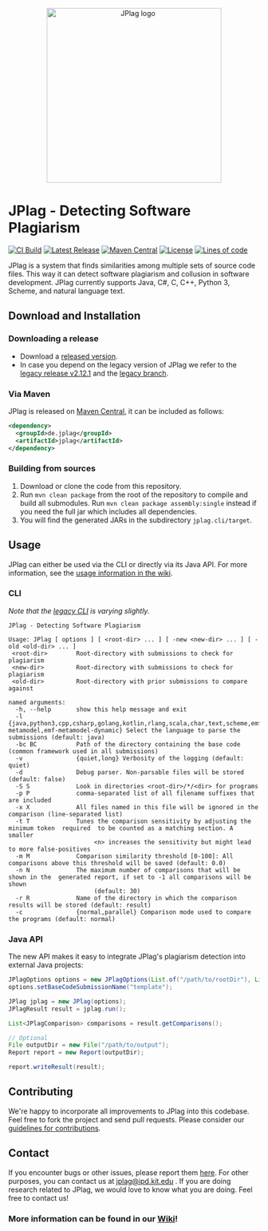 <p align="center"> 
	<img alt="JPlag logo" src="jplag/src/main/resources/de/jplag/logo-dark.png" width="350">
</p>

# JPlag - Detecting Software Plagiarism
[![CI Build](https://github.com/jplag/jplag/actions/workflows/maven.yml/badge.svg)](https://github.com/jplag/jplag/actions/workflows/maven.yml)
[![Latest Release](https://img.shields.io/github/release/jplag/jplag.svg)](https://github.com/jplag/jplag/releases/latest)
[![Maven Central](https://maven-badges.herokuapp.com/maven-central/de.jplag/jplag/badge.svg)](https://maven-badges.herokuapp.com/maven-central/de.jplag/jplag)
[![License](https://img.shields.io/github/license/jplag/jplag.svg)](https://github.com/jplag/jplag/blob/master/LICENSE)
[![Lines of code](https://img.shields.io/tokei/lines/github/jplag/jplag)](https://github.com/jplag/jplag/graphs/contributors)

JPlag is a system that finds similarities among multiple sets of source code files. This way it can detect software plagiarism and collusion in software development. JPlag currently supports Java, C#, C, C++, Python 3, Scheme, and natural language text.

## Download and Installation

### Downloading a release
* Download a [released version](https://github.com/jplag/jplag/releases).
* In case you depend on the legacy version of JPlag we refer to the [legacy release v2.12.1](https://github.com/jplag/jplag/releases/tag/v2.12.1-SNAPSHOT) and the [legacy branch](https://github.com/jplag/jplag/tree/legacy).

### Via Maven
JPlag is released on [Maven Central](https://search.maven.org/search?q=de.jplag), it can be included as follows:
```xml
<dependency>
  <groupId>de.jplag</groupId>
  <artifactId>jplag</artifactId>
</dependency>
```

### Building from sources 
1. Download or clone the code from this repository.
2. Run `mvn clean package` from the root of the repository to compile and build all submodules.
   Run `mvn clean package assembly:single` instead if you need the full jar which includes all dependencies.
5. You will find the generated JARs in the subdirectory `jplag.cli/target`.

## Usage
JPlag can either be used via the CLI or directly via its Java API. For more information, see the [usage information in the wiki](https://github.com/jplag/JPlag/wiki/1.-How-to-Use-JPlag).

### CLI
*Note that the [legacy CLI](https://github.com/jplag/jplag/blob/legacy/README.md) is varying slightly.*

```
JPlag - Detecting Software Plagiarism

Usage: JPlag [ options ] [ <root-dir> ... ] [ -new <new-dir> ... ] [ -old <old-dir> ... ]
 <root-dir>        Root-directory with submissions to check for plagiarism
 <new-dir>         Root-directory with submissions to check for plagiarism
 <old-dir>         Root-directory with prior submissions to compare against

named arguments:
  -h, --help       show this help message and exit
  -l               {java,python3,cpp,csharp,golang,kotlin,rlang,scala,char,text,scheme,emf-metamodel,emf-metamodel-dynamic} Select the language to parse the submissions (default: java)
  -bc BC           Path of the directory containing the base code (common framework used in all submissions)
  -v               {quiet,long} Verbosity of the logging (default: quiet)
  -d               Debug parser. Non-parsable files will be stored (default: false)
  -S S             Look in directories <root-dir>/*/<dir> for programs
  -p P             comma-separated list of all filename suffixes that are included
  -x X             All files named in this file will be ignored in the comparison (line-separated list)
  -t T             Tunes the comparison sensitivity by adjusting the minimum token  required  to be counted as a matching section. A smaller
                        <n> increases the sensitivity but might lead to more false-positives
  -m M             Comparison similarity threshold [0-100]: All comparisons above this threshold will be saved (default: 0.0)
  -n N             The maximum number of comparisons that will be shown in the  generated report, if set to -1 all comparisons will be shown
                        (default: 30)
  -r R             Name of the directory in which the comparison results will be stored (default: result)
  -c               {normal,parallel} Comparison mode used to compare the programs (default: normal)
```

### Java API

The new API makes it easy to integrate JPlag's plagiarism detection into external Java projects:

```java
JPlagOptions options = new JPlagOptions(List.of("/path/to/rootDir"), List.of(), LanguageOption.JAVA);
options.setBaseCodeSubmissionName("template");

JPlag jplag = new JPlag(options);
JPlagResult result = jplag.run();

List<JPlagComparison> comparisons = result.getComparisons();

// Optional
File outputDir = new File("/path/to/output");
Report report = new Report(outputDir);

report.writeResult(result);
```

## Contributing
We're happy to incorporate all improvements to JPlag into this codebase. Feel free to fork the project and send pull requests.
Please consider our [guidelines for contributions](https://github.com/jplag/JPlag/wiki/2.-Contributing-to-JPlag).

## Contact
If you encounter bugs or other issues, please report them [here](https://github.com/jplag/jplag/issues).
For other purposes, you can contact us at jplag@ipd.kit.edu .
If you are doing research related to JPlag, we would love to know what you are doing. Feel free to contact us!

### More information can be found in our [Wiki](https://github.com/jplag/JPlag/wiki)!
